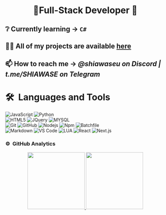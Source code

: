 <h1 align="center">💫Full-Stack Developer 💫</h1>

## ❔ Currently learning -> `C#`

## 👨‍💻 All of my projects are available [here](https://github.com/MEMEZNUT999?tab=repositories)

## 📫 How to reach me -> *@shiawaseu on Discord | t.me/SHlAWASE on Telegram*


	
# 🛠 &nbsp;Languages and Tools

![JavaScript](https://img.shields.io/badge/-JavaScript-%23F7DF1C?style=for-the-badge&logo=javascript&logoColor=000000&labelColor=%23F7DF1C&color=%23FFCE5A)
![Python](https://img.shields.io/badge/-Python-3776AB?style=for-the-badge&logo=python&logoColor=ffffff)
<br>
![HTML5](https://img.shields.io/badge/-HTML5-%23E44D27?style=for-the-badge&logo=html5&logoColor=ffffff)
![JQuery](https://img.shields.io/badge/jQuery-f56200?style=for-the-badge&logo=jquery&logoColor=white)
![MYSQL](https://img.shields.io/badge/-MYSQL-0078D6?style=for-the-badge&logo=mysql&logoColor=ffffff)
<br>
![Git](https://img.shields.io/badge/-Git-%23F05032?style=for-the-badge&logo=git&logoColor=%23ffffff)
![GitHub](https://img.shields.io/badge/-GitHub-181717?style=for-the-badge&logo=github)
![Nodejs](https://img.shields.io/badge/-Nodejs-08d430?style=for-the-badge&logo=Node.js&logoColor=ffffff)
![Npm](https://img.shields.io/badge/-npm-CB3837?style=for-the-badge&logo=npm)
![Batchfile](https://img.shields.io/badge/-batchfile-0078D6?style=for-the-badge&logo=windows&logoColor=ffffff)
<br>
![Markdown](https://img.shields.io/badge/Markdown-000000?style=for-the-badge&logo=markdown&logoColor=white)
![VS Code](https://img.shields.io/badge/-VS%20Code-007ACC?style=for-the-badge&logo=visual-studio-code&logoColor=ffffff)
![LUA](https://img.shields.io/badge/-LUA-6600ff?style=for-the-badge&logo=lua&logoColor=1)
![React](https://img.shields.io/badge/-React-000000?style=for-the-badge&logo=REACT&logoColor=1)
![Next.js](https://img.shields.io/badge/-Next.js-000000?style=for-the-badge&logo=next.js&logoColor=1)
<br/>

### ⚙️ &nbsp;GitHub Analytics

<p align="center">
<a href="https://github.com/MEMEZNUT999">
  <img height="180em" src="https://github-readme-stats-eight-theta.vercel.app/api?username=MEMEZNUT999&show_icons=true&theme=algolia&include_all_commits=true&count_private=true"/>
  <img height="180em" src="https://github-readme-stats-eight-theta.vercel.app/api/top-langs/?username=MEMEZNUT999&layout=compact&langs_count=8&theme=algolia"/>
</a>
</p>
